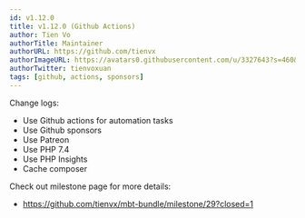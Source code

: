 ```yaml
---
id: v1.12.0
title: v1.12.0 (Github Actions)
author: Tien Vo
authorTitle: Maintainer
authorURL: https://github.com/tienvx
authorImageURL: https://avatars0.githubusercontent.com/u/3327643?s=460&v=4
authorTwitter: tienvoxuan
tags: [github, actions, sponsors]
---
```


Change logs:
* Use Github actions for automation tasks
* Use Github sponsors
* Use Patreon
* Use PHP 7.4
* Use PHP Insights
* Cache composer

Check out milestone page for more details:
* https://github.com/tienvx/mbt-bundle/milestone/29?closed=1
